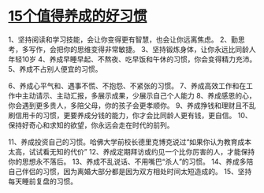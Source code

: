 # [15个值得养成的好习惯](https://github.com/miss-shiyi/miss-shiyi/issues/21)

1、坚持阅读和学习技能，会让你变得更有智慧，也会让你远离焦虑。
2、勤思考，多写作，会把你的思维变得非常敏捷。
3、坚持锻炼身体，让你永远比同龄人年轻10岁
4、养成早睡早起、不熬夜、吃早饭和午休的习惯，你会变得精力充沛。
5、养成不占别人便宜的习惯。

6、养成心平气和、遇事不慌、不抱怨、不紧张的习惯。
7、养成高效工作和在工作中主动请示、主动汇报，多展示成果，少展示自己个人能力
8、养成感恩的心，你会遇到更多贵人，多陪父母，你的孩子会更孝顺你。
9、养成挣钱和理财且不乱刷信用卡的习惯，更要养成分钱的能力，你才会比同龄人更有钱，更自信。
10、保持好奇心和求知的欲望，你永远会走在时代的前列。

11、养成投资自己的习惯。哈佛大学前校长德里克博克说过“如果你认为教育成本太高，试试看无知的代价”
12、养成定期拜访或约见一个比你厉害的人，才能保持你的思想永不落后。
13、养成不乱说话、不用嘴巴“杀人”的习惯。
14、养成多陪自己伴侣的习惯，因为离婚大部分都是因为双方相处时间太短造成的。
15、坚持每天睡前复盘的习惯。